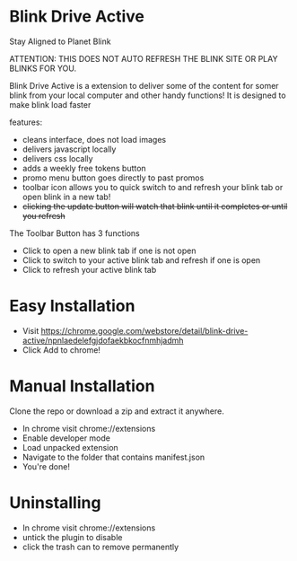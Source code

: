 Blink Drive Active
==================

Stay Aligned to Planet Blink

ATTENTION: THIS DOES NOT AUTO REFRESH THE BLINK SITE OR PLAY BLINKS FOR YOU.

Blink Drive Active is a extension to deliver some of the content for somer blink from your local computer and other handy functions!
It is designed to make blink load faster

features:
 - cleans interface, does not load images
 - delivers javascript locally
 - delivers css locally
 - adds a weekly free tokens button
 - promo menu button goes directly to past promos
 - toolbar icon allows you to quick switch to and refresh your blink tab or open blink in a new tab!
 - ~~clicking the update button will watch that blink until it completes or until you refresh~~

The Toolbar Button has 3 functions
 - Click to open a new blink tab if one is not open
 - Click to switch to your active blink tab and refresh if one is open
 - Click to refresh your active blink tab

Easy Installation
================

 - Visit https://chrome.google.com/webstore/detail/blink-drive-active/npnlaedelefgjdofaekbkocfnmhjadmh
 - Click Add to chrome!

Manual Installation
===================

Clone the repo or download a zip and extract it anywhere.

 - In chrome visit chrome://extensions
 - Enable developer mode
 - Load unpacked extension
 - Navigate to the folder that contains manifest.json
 - You're done!

Uninstalling
===========

 - In chrome visit chrome://extensions
 - untick the plugin to disable
 - click the trash can to remove permanently
